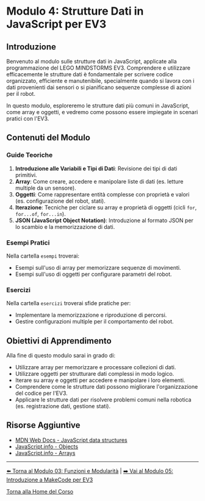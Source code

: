 # Modulo 4: Strutture Dati in JavaScript per EV3

## Introduzione

Benvenuto al modulo sulle strutture dati in JavaScript, applicate alla programmazione del LEGO MINDSTORMS EV3. Comprendere e utilizzare efficacemente le strutture dati è fondamentale per scrivere codice organizzato, efficiente e manutenibile, specialmente quando si lavora con i dati provenienti dai sensori o si pianificano sequenze complesse di azioni per il robot.

In questo modulo, esploreremo le strutture dati più comuni in JavaScript, come array e oggetti, e vedremo come possono essere impiegate in scenari pratici con l'EV3.

## Contenuti del Modulo

### Guide Teoriche

1.  **Introduzione alle Variabili e Tipi di Dati**: Revisione dei tipi di dati primitivi.
2.  **Array**: Come creare, accedere e manipolare liste di dati (es. letture multiple da un sensore).
3.  **Oggetti**: Come rappresentare entità complesse con proprietà e valori (es. configurazione del robot, stati).
4.  **Iterazione**: Tecniche per ciclare su array e proprietà di oggetti (cicli `for`, `for...of`, `for...in`).
5.  **JSON (JavaScript Object Notation)**: Introduzione al formato JSON per lo scambio e la memorizzazione di dati.

### Esempi Pratici

Nella cartella `esempi` troverai:

-   Esempi sull'uso di array per memorizzare sequenze di movimenti.
-   Esempi sull'uso di oggetti per configurare parametri del robot.

### Esercizi

Nella cartella `esercizi` troverai sfide pratiche per:

-   Implementare la memorizzazione e riproduzione di percorsi.
-   Gestire configurazioni multiple per il comportamento del robot.

## Obiettivi di Apprendimento

Alla fine di questo modulo sarai in grado di:

-   Utilizzare array per memorizzare e processare collezioni di dati.
-   Utilizzare oggetti per strutturare dati complessi in modo logico.
-   Iterare su array e oggetti per accedere e manipolare i loro elementi.
-   Comprendere come le strutture dati possono migliorare l'organizzazione del codice per l'EV3.
-   Applicare le strutture dati per risolvere problemi comuni nella robotica (es. registrazione dati, gestione stati).

## Risorse Aggiuntive

-   [MDN Web Docs - JavaScript data structures](https://developer.mozilla.org/en-US/docs/Web/JavaScript/Data_structures)
-   [JavaScript.info - Objects](https://javascript.info/object)
-   [JavaScript.info - Arrays](https://javascript.info/array)

---

[⬅️ Torna al Modulo 03: Funzioni e Modularità](../03-FunzioniModularita/README.md) | [➡️ Vai al Modulo 05: Introduzione a MakeCode per EV3](../05-MakeCodeEV3/README.md)

[Torna alla Home del Corso](../../README.md)